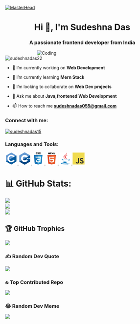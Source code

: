 [![MasterHead](https://1.bp.blogspot.com/-7A4WynwLsMw/XbBpCXG8fHI/AAAAAAAAMt4/uOa1bpLskYgrwGbllhSu2SDj_Mig8SXJQCLcBGAsYHQ/s1600/2000_600px.gif)](https://Sudeshnadas22.io)
<h1 align="center">Hi 👋, I'm Sudeshna Das</h1>
<h3 align="center">A passionate frontend developer from India</h3>
<img align="right" alt="Coding" width="400" src="https://camo.githubusercontent.com/07e44fc4190a32aceff4ea27991b9e45ee4c0510f6b2376210340abe385ddaeb/68747470733a2f2f6d656469612e6c6963646e2e636f6d2f646d732f696d6167652f44353631324151467557697545425241634e772f61727469636c652d636f7665725f696d6167652d736872696e6b5f3630305f323030302f302f313639343730313933323930303f653d3231343734383336343726763d6265746126743d734652426e534c4351514a4e5f43694a32564237667879494264506770506e5a4f5445374447505f7a5241">

<p align="left"> <img src="https://komarev.com/ghpvc/?username=sudeshnadas22&label=Profile%20views&color=0e75b6&style=flat" alt="sudeshnadas22" /> </p>

- 🔭 I’m currently working on **Web Development**

- 🌱 I’m currently learning **Mern Stack**

- 👯 I’m looking to collaborate on **Web Dev projects**

- 💬 Ask me about **Java,frontened Web Development**

- 📫 How to reach me **sudeshnadas055@gmail.com**

<h3 align="left">Connect with me:</h3>
<p align="left">
<a href="https://auth.geeksforgeeks.org/user/sudeshnadas15" target="blank"><img align="center" src="https://raw.githubusercontent.com/rahuldkjain/github-profile-readme-generator/master/src/images/icons/Social/geeks-for-geeks.svg" alt="sudeshnadas15" height="30" width="40" /></a>
</p>

<h3 align="left">Languages and Tools:</h3>
<p align="left"> <a href="https://www.cprogramming.com/" target="_blank" rel="noreferrer"> <img src="https://raw.githubusercontent.com/devicons/devicon/master/icons/c/c-original.svg" alt="c" width="40" height="40"/> </a> <a href="https://www.w3schools.com/cpp/" target="_blank" rel="noreferrer"> <img src="https://raw.githubusercontent.com/devicons/devicon/master/icons/cplusplus/cplusplus-original.svg" alt="cplusplus" width="40" height="40"/> </a> <a href="https://www.w3schools.com/css/" target="_blank" rel="noreferrer"> <img src="https://raw.githubusercontent.com/devicons/devicon/master/icons/css3/css3-original-wordmark.svg" alt="css3" width="40" height="40"/> </a> <a href="https://www.w3.org/html/" target="_blank" rel="noreferrer"> <img src="https://raw.githubusercontent.com/devicons/devicon/master/icons/html5/html5-original-wordmark.svg" alt="html5" width="40" height="40"/> </a> <a href="https://www.java.com" target="_blank" rel="noreferrer"> <img src="https://raw.githubusercontent.com/devicons/devicon/master/icons/java/java-original.svg" alt="java" width="40" height="40"/> </a> <a href="https://developer.mozilla.org/en-US/docs/Web/JavaScript" target="_blank" rel="noreferrer"> <img src="https://raw.githubusercontent.com/devicons/devicon/master/icons/javascript/javascript-original.svg" alt="javascript" width="40" height="40"/> </a> </p>

# 📊 GitHub Stats:
![](https://github-readme-stats.vercel.app/api?username=Sudeshnadas22&theme=vision-friendly-dark&hide_border=false&include_all_commits=true&count_private=false)<br/>
![](https://github-readme-streak-stats.herokuapp.com/?user=Sudeshnadas22&theme=vision-friendly-dark&hide_border=false)<br/>
![](https://github-readme-stats.vercel.app/api/top-langs/?username=Sudeshnadas22&theme=vision-friendly-dark&hide_border=false&include_all_commits=true&count_private=false&layout=compact)

## 🏆 GitHub Trophies
![](https://github-profile-trophy.vercel.app/?username=Sudeshnadas22&theme=radical&no-frame=false&no-bg=false&margin-w=4)

### ✍️ Random Dev Quote
![](https://quotes-github-readme.vercel.app/api?type=horizontal&theme=tokyonight)

### 🔝 Top Contributed Repo
![](https://github-contributor-stats.vercel.app/api?username=Sudeshnadas22&limit=5&theme=dark&combine_all_yearly_contributions=true)

### 😂 Random Dev Meme
<img src='https://randommeme-five.vercel.app/' style="height: 400px;"/>

<!-- Proudly created with GPRM ( https://gprm.itsvg.in ) -->
